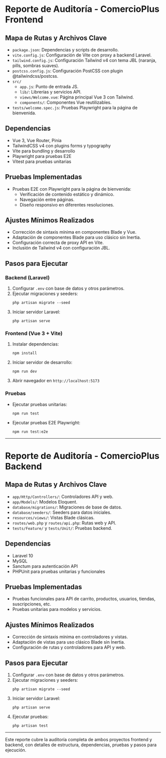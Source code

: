 # Reporte de Auditoría - ComercioPlus Frontend

## Mapa de Rutas y Archivos Clave

- `package.json`: Dependencias y scripts de desarrollo.
- `vite.config.js`: Configuración de Vite con proxy a backend Laravel.
- `tailwind.config.js`: Configuración Tailwind v4 con tema JBL (naranja, pills, sombras suaves).
- `postcss.config.js`: Configuración PostCSS con plugin @tailwindcss/postcss.
- `src/`
  - `app.js`: Punto de entrada JS.
  - `lib/`: Librerías y servicios API.
  - `views/Welcome.vue`: Página principal Vue 3 con Tailwind.
  - `components/`: Componentes Vue reutilizables.
- `tests/welcome.spec.js`: Pruebas Playwright para la página de bienvenida.

## Dependencias

- Vue 3, Vue Router, Pinia
- TailwindCSS v4 con plugins forms y typography
- Vite para bundling y desarrollo
- Playwright para pruebas E2E
- Vitest para pruebas unitarias

## Pruebas Implementadas

- Pruebas E2E con Playwright para la página de bienvenida:
  - Verificación de contenido estático y dinámico.
  - Navegación entre páginas.
  - Diseño responsivo en diferentes resoluciones.

## Ajustes Mínimos Realizados

- Corrección de sintaxis mínima en componentes Blade y Vue.
- Adaptación de componentes Blade para uso clásico sin Inertia.
- Configuración correcta de proxy API en Vite.
- Inclusión de Tailwind v4 con configuración JBL.

## Pasos para Ejecutar

### Backend (Laravel)

1. Configurar `.env` con base de datos y otros parámetros.
2. Ejecutar migraciones y seeders:
   ```
   php artisan migrate --seed
   ```
3. Iniciar servidor Laravel:
   ```
   php artisan serve
   ```

### Frontend (Vue 3 + Vite)

1. Instalar dependencias:
   ```
   npm install
   ```
2. Iniciar servidor de desarrollo:
   ```
   npm run dev
   ```
3. Abrir navegador en `http://localhost:5173`

### Pruebas

- Ejecutar pruebas unitarias:
  ```
  npm run test
  ```
- Ejecutar pruebas E2E Playwright:
  ```
  npm run test:e2e
  ```

---

# Reporte de Auditoría - ComercioPlus Backend

## Mapa de Rutas y Archivos Clave

- `app/Http/Controllers/`: Controladores API y web.
- `app/Models/`: Modelos Eloquent.
- `database/migrations/`: Migraciones de base de datos.
- `database/seeders/`: Seeders para datos iniciales.
- `resources/views/`: Vistas Blade clásicas.
- `routes/web.php` y `routes/api.php`: Rutas web y API.
- `tests/Feature/` y `tests/Unit/`: Pruebas backend.

## Dependencias

- Laravel 10
- MySQL
- Sanctum para autenticación API
- PHPUnit para pruebas unitarias y funcionales

## Pruebas Implementadas

- Pruebas funcionales para API de carrito, productos, usuarios, tiendas, suscripciones, etc.
- Pruebas unitarias para modelos y servicios.

## Ajustes Mínimos Realizados

- Corrección de sintaxis mínima en controladores y vistas.
- Adaptación de vistas para uso clásico Blade sin Inertia.
- Configuración de rutas y controladores para API y web.

## Pasos para Ejecutar

1. Configurar `.env` con base de datos y otros parámetros.
2. Ejecutar migraciones y seeders:
   ```
   php artisan migrate --seed
   ```
3. Iniciar servidor Laravel:
   ```
   php artisan serve
   ```
4. Ejecutar pruebas:
   ```
   php artisan test
   ```

---

Este reporte cubre la auditoría completa de ambos proyectos frontend y backend, con detalles de estructura, dependencias, pruebas y pasos para ejecución.
